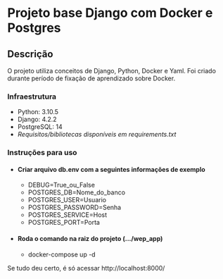 # Projeto base Django com Docker e Postgres

## Descrição
O projeto utiliza conceitos de Django, Python, Docker e Yaml. Foi criado durante período de fixação de
aprendizado sobre Docker.

### Infraestrutura
  - Python: 3.10.5 
  - Django: 4.2.2 
  - PostgreSQL: 14 
  - _Requisitos/bibliotecas disponíveis em requirements.txt_

### Instruções para uso
  - #### Criar arquivo db.env com a seguintes informações de exemplo
      - DEBUG=True_ou_False
      - POSTGRES_DB=Nome_do_banco
      - POSTGRES_USER=Usuario
      - POSTGRES_PASSWORD=Senha
      - POSTGRES_SERVICE=Host
      - POSTGRES_PORT=Porta
    
  - #### Roda o comando na raiz do projeto (.../wep_app)
    - docker-compose up -d
  
  Se tudo deu certo, é só acessar http://localhost:8000/